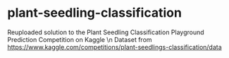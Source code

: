 # plant-seedling-classification
Reuploaded solution to the Plant Seedling Classification Playground Prediction Competition on Kaggle \n
Dataset from https://www.kaggle.com/competitions/plant-seedlings-classification/data
